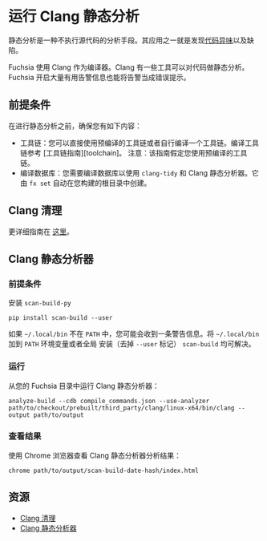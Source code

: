 <!-- # Run Clang static analysis -->
# 运行 Clang 静态分析

<!-- Static analysis is a way of analyzing source code without
executing it. One of its applications is to find
[code smells](https://en.wikipedia.org/wiki/Code_smell) and bugs. -->
静态分析是一种不执行源代码的分析手段。其应用之一就是发现[代码异味](https://en.wikipedia.org/wiki/Code_smell)以及缺陷。

<!-- Fuchsia uses Clang as its compiler. Clang has several tools
to analyze the code statically. Fuchsia enables a large set
of useful warning messages and compiles with warnings as errors. -->
Fuchsia 使用 Clang 作为编译器。Clang 有一些工具可以对代码做静态分析。Fuchsia
开启大量有用告警信息也能将告警当成错误提示。

<!-- ## Prerequisites -->
## 前提条件

<!-- Before you do static analysis, make sure you have the following: -->
在进行静态分析之前，确保您有如下内容：

<!-- * Toolchain: You can either use the prebuilt toolchain or compile compile a toolchain. For
  information on compiling a toolchain, see the [toolchain guide][toolchain].
  Note: This guide assumes that you are using the prebuilt toolchain.
* Compilation database: You need the compilation database to use `clang-tidy` and Clang static
  analyzer. It is created at the root of your build directory automatically by `fx set`.
   -->
* 工具链：您可以直接使用预编译的工具链或者自行编译一个工具链。编译工具链参考 [工具链指南][toolchain]。
注意：该指南假定您使用预编译的工具链。
* 编译数据库：您需要编译数据库以使用 `clang-tidy` 和 Clang 静态分析器。它由 `fx set` 自动在您构建的根目录中创建。

<!-- ## Clang tidy -->
## Clang 清理

<!-- There is a more detailed guide available [here][lint]. -->
更详细指南在 [这里][lint]。

<!-- ## Clang static analyzer -->
## Clang 静态分析器

<!-- ### Prerequisites -->
### 前提条件

<!-- Install `scan-build-py`: -->
安装 `scan-build-py`

```
pip install scan-build --user
```

<!-- You might get a warning that `~/.local/bin` is not part of the `PATH`. Either
add it to your `PATH` environment variable or install `scan-build` globally (without the `--user` flag). -->
如果 `~/.local/bin` 不在 `PATH` 中，您可能会收到一条警告信息。将 `~/.local/bin` 加到 `PATH` 环境变量或者全局
安装（去掉 `--user` 标记） `scan-build` 均可解决。

<!-- ### Run -->
### 运行

<!-- From your Fuchsia directory, run the Clang static analyzer: -->
从您的 Fuchsia 目录中运行 Clang 静态分析器：

```
analyze-build --cdb compile_commands.json --use-analyzer path/to/checkout/prebuilt/third_party/clang/linux-x64/bin/clang --output path/to/output
```

<!-- ### View the results -->
### 查看结果

<!-- View the results of Clang static analyzer with Chrome: -->
使用 Chrome 浏览器查看 Clang 静态分析器分析结果：

```
chrome path/to/output/scan-build-date-hash/index.html
```

<!-- ## Resources -->
## 资源

<!-- * [Clang Tidy](https://clang.llvm.org/extra/clang-tidy/)
* [Clang Static Analyzer](https://clang.llvm.org/docs/ClangStaticAnalyzer.html)

[toolchain]: /docs/development/build/toolchain.md
[lint]: /docs/development/languages/c-cpp/lint.md -->
* [Clang 清理](https://clang.llvm.org/extra/clang-tidy/)
* [Clang 静态分析器](https://clang.llvm.org/docs/ClangStaticAnalyzer.html)

[工具链]: /docs/development/build/toolchain.md
[lint]: /docs/development/languages/c-cpp/lint.md
